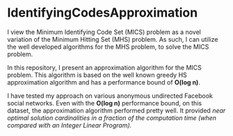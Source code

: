 # IdentifyingCodesApproximation

I view the Minimum Identifying Code Set (MICS) problem as a novel variation of the Minimum Hitting Set (MHS) problem. As such, I can utilize the well developed algorithms for the MHS problem, to solve the MICS problem. 

In this repository, I present an approximation algorithm for the MICS problem. This algorithm is based on the well known greedy HS approximation algorithm and has a performance bound of **O(log n)**. 

I have tested my approach on various anonymous undirected Facebook social networks. Even with the **O(log n)** performance bound, on this dataset, the approximation algorithm performed pretty well. It provided *near optimal solution cardinalities in a fraction of the computation time (when compared with an Integer Linear Program).*  

